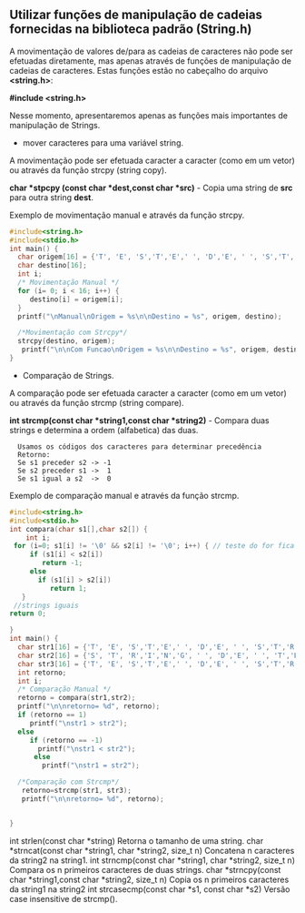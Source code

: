Utilizar funções de manipulação de cadeias fornecidas na biblioteca padrão (String.h)
---
A movimentação de valores de/para as cadeias de caracteres não pode ser efetuadas diretamente, mas apenas através de funções de manipulação de cadeias de caracteres. Estas funções estão no cabeçalho do arquivo <b><string.h></b>: 

<b>#include <string.h></b>

Nesse momento, apresentaremos apenas as funções mais importantes de manipulação de Strings.

+ mover caracteres para uma variável string. 

<p>A movimentação pode ser efetuada caracter a caracter (como em um vetor) ou através da função strcpy (string copy).</p>
<p><b>char *stpcpy (const char *dest,const char *src)</b> - Copia uma string de <b>src</b> para outra string <b>dest</b>.</p>
<p>Exemplo de movimentação manual e através da função strcpy.</p>


``` C runnable
#include<string.h>
#include<stdio.h>
int main() {
  char origem[16] = {'T', 'E', 'S','T','E',' ', 'D','E', ' ', 'S','T','R','I','N','G','\0'};
  char destino[16];
  int i;
  /* Movimentação Manual */
  for (i= 0; i < 16; i++) {
     destino[i] = origem[i];
  }
  printf("\nManual\nOrigem = %s\n\nDestino = %s", origem, destino);

  /*Movimentação com Strcpy*/
  strcpy(destino, origem);
   printf("\n\nCom Funcao\nOrigem = %s\n\nDestino = %s", origem, destino);
}

```
+ Comparação de Strings.
<p>A comparação pode ser efetuada caracter a caracter (como em um vetor) ou através da função strcmp (string compare).</p>

<p><b>int strcmp(const char *string1,const char *string2)</b> - Compara duas strings e determina a ordem (alfabetica) das duas.</p>

```
  Usamos os códigos dos caracteres para determinar precedência
  Retorno:
  Se s1 preceder s2 -> -1
  Se s2 preceder s1 ->  1
  Se s1 igual a s2  ->  0
```
<p>Exemplo de comparação manual e através da função strcmp.</p>


``` C runnable
#include<string.h>
#include<stdio.h>
int compara(char s1[],char s2[]) {
    int i;
 for (i=0; s1[i] != '\0' && s2[i] != '\0'; i++) { // teste do for fica falso quando uma das strings chegar ao fim, ou pelo return
     if (s1[i] < s2[i])
        return -1;
     else
       if (s1[i] > s2[i])
          return 1;
   }
 //strings iguais
return 0;

}
int main() {
  char str1[16] = {'T', 'E', 'S','T','E',' ', 'D','E', ' ', 'S','T','R','I','N','G','\0'};
  char str2[16] = {'S', 'T', 'R','I','N','G', ' ', 'D','E', ' ', 'T','E','S','T','E','\0'};
  char str3[16] = {'T', 'E', 'S','T','E',' ', 'D','E', ' ', 'S','T','R','I','N','G','\0'};
  int retorno;
  int i;
  /* Comparação Manual */
  retorno = compara(str1,str2);
  printf("\n\nretorno= %d", retorno);
  if (retorno == 1)
     printf("\nstr1 > str2");
  else
     if (retorno == -1)
       printf("\nstr1 < str2");
      else
        printf("\nstr1 = str2");

  /*Comparação com Strcmp*/
   retorno=strcmp(str1, str3);
   printf("\n\nretorno= %d", retorno);


}

```


int strlen(const char *string) Retorna o tamanho de uma
string.
char *strncat(const char *string1, char *string2,
size_t n)
Concatena n caracteres da
string2 na string1.
int strncmp(const char *string1, char *string2, size_t
n)
Compara os n primeiros
caracteres de duas strings.
char *strncpy(const char *string1,const char *string2,
size_t n)
Copia os n primeiros caracteres
da string1 na string2
int strcasecmp(const char *s1, const char *s2) Versão case insensitive de
strcmp(). 
